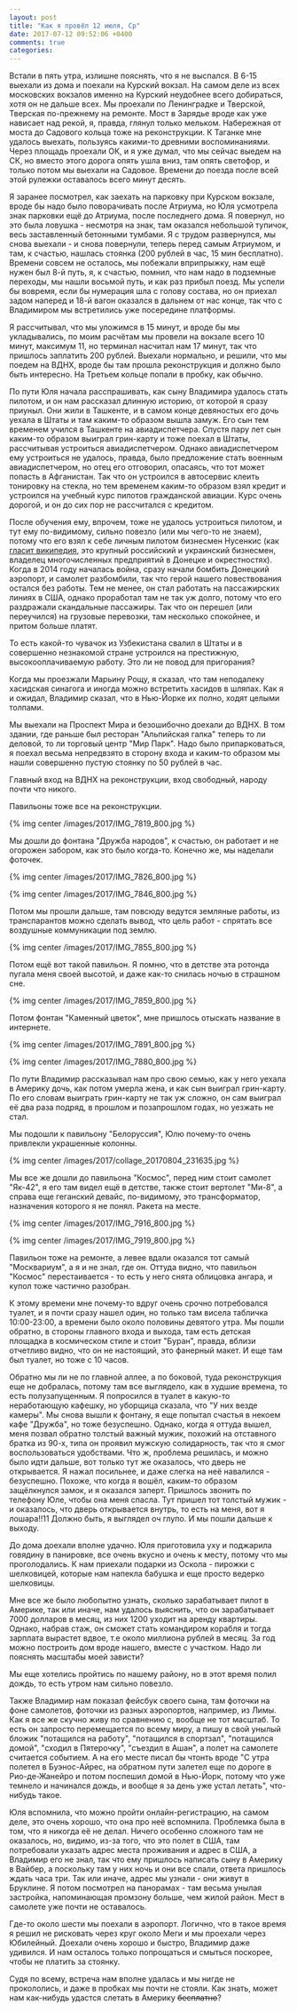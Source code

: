 ```yaml
---
layout: post
title: "Как я провёл 12 июля, Ср"
date: 2017-07-12 09:52:06 +0400
comments: true
categories: 
---
```

Встали в пять утра, излишне пояснять, что я не выспался. В 6-15 выехали из дома и поехали на Курский вокзал. На самом деле из всех московских вокзалов именно на Курский неудобнее всего добираться, хотя он не дальше всех. Мы проехали по Ленинградке и Тверской, Тверская по-прежнему на ремонте. Мост в Зарядье вроде как уже нависает над рекой, я, правда, глянул только мельком. Набережная от моста до Садового кольца тоже на реконструкции. К Таганке мне удалось выехать, пользуясь какими-то древними воспоминаниями. Через площадь проехали ОК, и я уже думал, что мы сейчас выедем на СК, но вместо этого дорога опять ушла вниз, там опять светофор, и только потом мы выехали на Садовое. Времени до поезда после всей этой рулежки оставалось всего минут десять.

Я заранее посмотрел, как заехать на парковку при Курском вокзале, вроде бы надо было поворачивать после Атриума, но Юля усмотрела знак парковки ещё до Атриума, после последнего дома. Я повернул, но это была ловушка - несмотря на знак, там оказался небольшой тупичок, весь заставленный бетонными тумбами. Я с трудом развернулся, мы снова выехали - и снова повернули, теперь перед самым Атриумом, и там, к счастью, нашлась стоянка (200 рублей в час, 15 мин бесплатно). Времени совсем не осталось, мы побежали вприпрыжку, нам ещё нужен был 8-й путь, я, к счастью, помнил, что нам надо в подземные переходы, мы нашли восьмой путь, и как раз прибыл поезд. Мы успели бы вовремя, если бы нумерация шла с голову состава, но он приехал задом наперед и 18-й вагон оказался в дальнем от нас конце, так что с Владимиром мы встретились уже посередине платформы. 

Я рассчитывал, что мы уложимся в 15 минут, и вроде бы мы укладывались, по моим расчётам мы провели на вокзале всего 10 минут, максимум 11, но терминал насчитал нам 17 минут, так что пришлось заплатить 200 рублей. Выехали нормально, и решили, что мы поедем на ВДНХ, вроде бы там прошла реконструкция и должно было быть интересно. На Третьем кольце попали в пробку, как обычно.

По пути Юля начала расспрашивать, как сыну Владимира удалось стать пилотом, и он нам рассказал длинную историю, от которой я сразу приуныл. Они жили в Ташкенте, и в самом конце девяностых его дочь уехала в Штаты и там каким-то образом вышла замуж. Его сын тем временем учился в Ташкенте на авиадиспетчера. Спустя пару лет сын каким-то образом выиграл грин-карту и тоже поехал в Штаты, рассчитывая устроиться авиадиспетчером. Однако авиадиспетчером ему устроиться не удалось, правда, было предложение стать военным авиадиспетчером, но отец его отговорил, опасаясь, что тот может попасть в Афганистан. Так что он устроился в автосервис клеить тонировку на стекла, но тем временем каким-то образом взял кредит и устроился на учебный курс пилотов гражданской авиации. Курс очень дорогой, и он до сих пор не рассчитался с кредитом. 

После обучения ему, впрочем, тоже не удалось устроиться пилотом, и тут ему по-видимому, сильно повезло (или мы чего-то не знаем), потому что его взял к себе личным пилотом бизнесмен Нусенкис (как [гласит википедия](https://ru.wikipedia.org/wiki/%D0%9D%D1%83%D1%81%D0%B5%D0%BD%D0%BA%D0%B8%D1%81,_%D0%92%D0%B8%D0%BA%D1%82%D0%BE%D1%80_%D0%9B%D0%B5%D0%BE%D0%BD%D0%B8%D0%B4%D0%BE%D0%B2%D0%B8%D1%87), это крупный российский и украинский бизнесмен, владелец многочисленных предприятий в Донецке и окрестностях). Когда в 2014 году началась война, сразу начали бомбить Донецкий аэропорт, и самолет разбомбили, так что герой нашего повествования остался без работы. Тем не менее, он стал работать на пассажирских линиях в США, однако проработал там не так уж долго, потому что его раздражали скандальные пассажиры. Так что он перешел (или переучился) на грузовые перевозки, там несколько спокойнее, и притом больше платят.

То есть какой-то чувачок из Узбекистана свалил в Штаты и в совершенно незнакомой стране устроился на престижную, высокооплачиваемую работу. Это ли не повод для пригорания? 

Когда мы проезжали Марьину Рощу, я сказал, что там неподалеку хасидская синагога и иногда можно встретить хасидов в шляпах. Как я и ожидал, Владимир сказал, что в Нью-Йорке их полно, ходят целыми толпами.

Мы выехали на Проспект Мира и безошибочно доехали до ВДНХ. В том здании, где раньше был ресторан "Альпийская галка" теперь то ли деловой, то ли торговый центр "Мир Парк". Надо было припарковаться, я поехал весьма непредвзято в сторону входа и каким-то образом мы нашли совершенно пустую стоянку по 50 рублей в час.

Главный вход на ВДНХ на реконструкции, вход свободный, народу почти что никого.

Павильоны тоже все на реконструкции.

{% img center /images/2017/IMG_7819_800.jpg %}

Мы дошли до фонтана "Дружба народов", к счастью, он работает и не огорожен забором, как это было когда-то. Конечно же, мы наделали фоточек.

{% img center /images/2017/IMG_7826_800.jpg %}

{% img center /images/2017/IMG_7846_800.jpg %}

Потом мы прошли дальше, там повсюду ведутся земляные работы, из транспарантов можно сделать вывод, что цель работ - спрятать все воздушные коммуникации под землю. 

{% img center /images/2017/IMG_7855_800.jpg %}

Потом ещё вот такой павильон. Я помню, что в детстве эта ротонда пугала меня своей высотой, и даже как-то снилась ночью в страшном сне.

{% img center /images/2017/IMG_7859_800.jpg %}

Потом фонтан "Каменный цветок", мне пришлось отыскать название в интернете. 

{% img center /images/2017/IMG_7891_800.jpg %}

{% img center /images/2017/IMG_7880_800.jpg %}

По пути Владимир рассказывал нам про свою семью, как у него уехала в Америку дочь, как потом умерла жена, и как сын выиграл грин-карту. По его словам выиграть грин-карту не так уж сложно, он сам выиграл её два раза подряд, в прошлом и позапрошлом годах, но уезжать не стал.

Мы подошли к павильону "Белоруссия", Юлю почему-то очень привлекли украшенные колонны.

{% img center /images/2017/collage_20170804_231635.jpg %}

Мы все же дошли до павильона "Космос", перед ним стоит самолет "Як-42", я его там видел ещё в детстве, также стоит вертолет "Ми-8", а справа еще геганский девайс, по-видимому, это трансформатор, назначения которого я не понял. Ракета на месте.

{% img center /images/2017/IMG_7916_800.jpg %}

{% img center /images/2017/IMG_7919_800.jpg %}

Павильон тоже на ремонте, а левее вдали оказался тот самый "Москвариум", а я и не знал, где он. Оттуда видно, что павильон "Космос" перестаивается - то есть у него снята облицовка ангара, и купол тоже частично разобран.

К этому времени мне почему-то вдруг очень срочно потребовался туалет, и я почти сразу нашел один, но только там висела табличка 10:00-23:00, а времени было около половины девятого утра. Мы пошли обратно, в стороны главного входа и выхода, там есть детская площадка в космическом стиле и стоит "Буран", правда, вблизи отчетливо видно, что он не настоящий, это фанерный макет. И еще там был туалет, но тоже с 10 часов.

Обратно мы ли не по главной аллее, а по боковой, туда реконструкция еще не добралась, потому там все выглядело, как в худшие времена, то есть полузапущенным. Я попросился в туалет в какую-то неработающую кафешку, но уборщица сказала, что "У них везде камеры". Мы снова вышли к фонтану, я еще попытал счастья в некоем кафе "Дружба", но тоже безуспешно. Однако, когда я оттуда вышел, меня позвал обратно толстый важный мужик, похожий на отставного братка из 90-х, типа он проявил мужскую солидарность, так что я смог воспользоваться удобствами. Что ж, проблема решилась, и можно было идти дальше, вот только тут же оказалось, что дверь не открывается. Я нажал посильнее, и даже слегка на неё навалился - безуспешно. Похоже, что когда я вошёл, каким-то образом защёлкнулся замок, и я оказался заперт. Пришлось звонить по телефону Юле, чтобы она меня спасла. Тут пришел тот толстый мужик - и оказалось, что дверь открывается внутрь, то есть на меня, вот я лошара!!11 Должно быть, я выглядел оч глупо. И мы пошли дальше к выходу.

До дома доехали вполне удачно. Юля приготовила уху и поджарила говядину в панировке, все очень вкусно и очень к месту, потому что мы проголодались. К нам приехали подарки из Оскола - пирожки с шелковицей, которые нам напекла бабушка и еще просто ведерко шелковицы.

Мне все же было любопытно узнать, сколько зарабатывает пилот в Америке, так или иначе, нам удалось выяснить, что он зарабатывает 7000 долларов в месяц, из них 1200 уходит на аренду квартиры. Однако, набрав стаж, он сможет стать командиром корабля и тогда зарплата вырастет вдвое, т.е около миллиона рублей в месяц. За год можно построить дом вроде нашего, вместе с участком. Надо ли пояснять масштабы моей зависти?

Мы еще хотелись пройтись по нашему району, но в этот время полил дождь, то есть утром нам сильно повезло.

Также Владимир нам показал фейсбук своего сына, там фоточки на фоне самолетов, фоточки из разных аэропортов, например, из Лимы. Как я все же скучно живу по сравнению с, вообще не тот масштаб. То есть он запросто перемещается по всему миру, а пишу в свой унылый бложик "потащился на работу", "потащился в спортзал", "потащился домой", "сходил в Пятерочку", "съездил в Ашан", а полет на самолете считается событием. А на его месте писал бы чтонть вроде "С утра полетел в Буэнос-Айрес, на обратном пути залетел еще по дороге в Рио-де-Жанейро и потом поспешил домой в Нью-Йорк, потому что уже темнело и начинался дождь, и вообще я за день уже устал летать", что-нибудь такое. 

Юля вспомнила, что можно пройти онлайн-регистрацию, на самом деле, это очень хорошо, что она про неё вспомнила. Проблемка была в том, что я никогда её не делал. Ничего особенно сложного там не оказалось, но, видимо, из-за того, что это полет в США, там потребовали указать адрес места проживания и адрес в США, а Владимир его не знал, так что ему пришлось написать сыну в Америку в Вайбер, а поскольку там у них ночь и они все спали, ответа пришлось ждать часа три. Так или иначе, адрес мы узнали - они живут в Бруклине. Я потом посмотрел на панорамах - там весьма унылая застройка, напоминающая промзону больше, чем жилой район. Мест в самолете уже почти не оставалось.

Где-то около шести мы поехали в аэропорт. Логично, что в такое время я решил не рисковать через круг около Меги и мы проехали через Юбилейный. Доехали очень хорошо и быстро, Владимир даже удивился. И нам осталось только попрощаться и смыться поскорее, чтобы не платить за стоянку.

Судя по всему, встреча нам вполне удалась и мы нигде не прокололись, и даже в пробках мы почти не стояли. Как знать, может нам как-нибудь удастся слетать в Америку ~~бесплатно~~?
